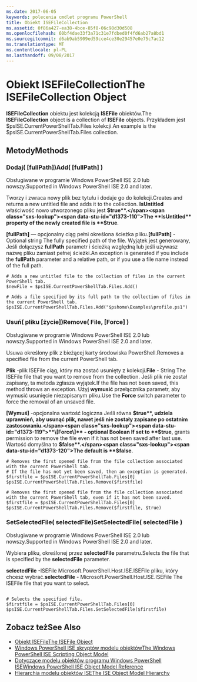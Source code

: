 ```yaml
---
ms.date: 2017-06-05
keywords: polecenia cmdlet programu PowerShell
title: Obiekt ISEFileCollection
ms.assetid: 0f86a427-ea38-4bce-85f8-06c98d30d508
ms.openlocfilehash: 60bf4dae33f3a71c31e7fdbed0f4fd6ab27a8bd1
ms.sourcegitcommit: d6ab9ab5909ed59cce4ce30e29457e0e75c7ac12
ms.translationtype: MT
ms.contentlocale: pl-PL
ms.lasthandoff: 09/08/2017
---
```

# <a name="the-isefilecollection-object"></a><span data-ttu-id="d1373-103">Obiekt ISEFileCollection</span><span class="sxs-lookup"><span data-stu-id="d1373-103">The ISEFileCollection Object</span></span>
  <span data-ttu-id="d1373-104">**ISEFileCollection** obiektu jest kolekcją **ISEFile** obiektów.</span><span class="sxs-lookup"><span data-stu-id="d1373-104">The **ISEFileCollection** object is a collection of **ISEFile** objects.</span></span> <span data-ttu-id="d1373-105">Przykładem jest $psISE.CurrentPowerShellTab.Files kolekcji.</span><span class="sxs-lookup"><span data-stu-id="d1373-105">An example is the $psISE.CurrentPowerShellTab.Files collection.</span></span>

## <a name="methods"></a><span data-ttu-id="d1373-106">Metody</span><span class="sxs-lookup"><span data-stu-id="d1373-106">Methods</span></span>

### <a name="add-fullpath-"></a><span data-ttu-id="d1373-107">Dodaj\( \[fullPath\]\)</span><span class="sxs-lookup"><span data-stu-id="d1373-107">Add\( \[fullPath\] \)</span></span>
  <span data-ttu-id="d1373-108">Obsługiwane w programie Windows PowerShell ISE 2.0 lub nowszy.</span><span class="sxs-lookup"><span data-stu-id="d1373-108">Supported in Windows PowerShell ISE 2.0 and later.</span></span> 

 <span data-ttu-id="d1373-109">Tworzy i zwraca nowy plik bez tytułu i dodaje go do kolekcji.</span><span class="sxs-lookup"><span data-stu-id="d1373-109">Creates and returns a new untitled file and adds it to the collection.</span></span> <span data-ttu-id="d1373-110">**IsUntitled** właściwość nowo utworzonego pliku jest **$true**.</span><span class="sxs-lookup"><span data-stu-id="d1373-110">The **IsUntitled** property of the newly created file is **$true**.</span></span>

 <span data-ttu-id="d1373-111">**\[fullPath\]**  — opcjonalny ciąg pełni określona ścieżka pliku.</span><span class="sxs-lookup"><span data-stu-id="d1373-111">**\[fullPath\]** - Optional string The fully specified path of the file.</span></span> <span data-ttu-id="d1373-112">Wyjątek jest generowany, Jeśli dołączysz **fullPath** parametr i ścieżką względną lub jeśli używasz nazwę pliku zamiast pełnej ścieżki.</span><span class="sxs-lookup"><span data-stu-id="d1373-112">An exception is generated if you include the **fullPath** parameter and a relative path, or if you use a file name instead of the full path.</span></span>

```
# Adds a new untitled file to the collection of files in the current PowerShell tab.
$newFile = $psISE.CurrentPowerShellTab.Files.Add()

# Adds a file specified by its full path to the collection of files in the current PowerShell tab.
$psISE.CurrentPowerShellTab.Files.Add("$pshome\Examples\profile.ps1")

```

### <a name="remove-file-force-"></a><span data-ttu-id="d1373-113">Usuń\( pliku \[życie\]\)</span><span class="sxs-lookup"><span data-stu-id="d1373-113">Remove\( File, \[Force\] \)</span></span>
  <span data-ttu-id="d1373-114">Obsługiwane w programie Windows PowerShell ISE 2.0 lub nowszy.</span><span class="sxs-lookup"><span data-stu-id="d1373-114">Supported in Windows PowerShell ISE 2.0 and later.</span></span> 

 <span data-ttu-id="d1373-115">Usuwa określony plik z bieżącej karty środowiska PowerShell.</span><span class="sxs-lookup"><span data-stu-id="d1373-115">Removes a specified file from the current PowerShell tab.</span></span>

 <span data-ttu-id="d1373-116">**Plik** -plik ISEFile ciąg, który ma zostać usunięty z kolekcji.</span><span class="sxs-lookup"><span data-stu-id="d1373-116">**File** - String The ISEFile file that you want to remove from the collection.</span></span> <span data-ttu-id="d1373-117">Jeśli plik nie został zapisany, ta metoda zgłasza wyjątek.</span><span class="sxs-lookup"><span data-stu-id="d1373-117">If the file has not been saved, this method throws an exception.</span></span> <span data-ttu-id="d1373-118">Użyj **wymusić** przełącznika parametr, aby wymusić usunięcie niezapisanym pliku.</span><span class="sxs-lookup"><span data-stu-id="d1373-118">Use the **Force** switch parameter to force the removal of an unsaved file.</span></span>

 <span data-ttu-id="d1373-119">**\[Wymuś\]**  -opcjonalna wartość logiczna Jeśli równa **$true**, udziela uprawnień, aby usunąć plik, nawet jeśli nie zostały zapisane po ostatnim zastosowaniu.</span><span class="sxs-lookup"><span data-stu-id="d1373-119">**\[Force\]** - optional Boolean If set to **$true**, grants permission to remove the file even if it has not been saved after last use.</span></span> <span data-ttu-id="d1373-120">Wartość domyślna to **$false**.</span><span class="sxs-lookup"><span data-stu-id="d1373-120">The default is **$false**.</span></span>

```
# Removes the first opened file from the file collection associated with the current PowerShell tab.
# If the file has not yet been saved, then an exception is generated.
$firstfile = $psISE.CurrentPowerShellTab.Files[0]
$psISE.CurrentPowerShellTab.Files.Remove($firstfile)

# Removes the first opened file from the file collection associated with the current PowerShell tab, even if it has not been saved.
$firstfile = $psISE.CurrentPowerShellTab.Files[0]
$psISE.CurrentPowerShellTab.Files.Remove($firstfile, $true)
```

### <a name="setselectedfile-selectedfile-"></a><span data-ttu-id="d1373-121">SetSelectedFile\( selectedFile\)</span><span class="sxs-lookup"><span data-stu-id="d1373-121">SetSelectedFile\( selectedFile \)</span></span>
  <span data-ttu-id="d1373-122">Obsługiwane w programie Windows PowerShell ISE 2.0 lub nowszy.</span><span class="sxs-lookup"><span data-stu-id="d1373-122">Supported in Windows PowerShell ISE 2.0 and later.</span></span> 

 <span data-ttu-id="d1373-123">Wybiera pliku, określonej przez **selectedFile** parametru.</span><span class="sxs-lookup"><span data-stu-id="d1373-123">Selects the file that is specified by the **selectedFile** parameter.</span></span>

 <span data-ttu-id="d1373-124">**selectedFile** -ISEFile Microsoft.PowerShell.Host.ISE.ISEFile pliku, który chcesz wybrać.</span><span class="sxs-lookup"><span data-stu-id="d1373-124">**selectedFile** - Microsoft.PowerShell.Host.ISE.ISEFile The ISEFile file that you want to select.</span></span>

```

# Selects the specified file.
$firstfile = $psISE.CurrentPowerShellTab.Files[0]
$psISE.CurrentPowerShellTab.Files.SetSelectedFile($firstfile)

```

## <a name="see-also"></a><span data-ttu-id="d1373-125">Zobacz też</span><span class="sxs-lookup"><span data-stu-id="d1373-125">See Also</span></span>
- [<span data-ttu-id="d1373-126">Obiekt ISEFile</span><span class="sxs-lookup"><span data-stu-id="d1373-126">The ISEFile Object</span></span>](The-ISEFile-Object.md) 
- [<span data-ttu-id="d1373-127">Windows PowerShell ISE skryptów modelu obiektów</span><span class="sxs-lookup"><span data-stu-id="d1373-127">The Windows PowerShell ISE Scripting Object Model</span></span>](The-Windows-PowerShell-ISE-Scripting-Object-Model.md) 
- [<span data-ttu-id="d1373-128">Dotyczące modelu obiektów programu Windows PowerShell ISE</span><span class="sxs-lookup"><span data-stu-id="d1373-128">Windows PowerShell ISE Object Model Reference</span></span>](Windows-PowerShell-ISE-Object-Model-Reference.md) 
- [<span data-ttu-id="d1373-129">Hierarchia modelu obiektów ISE</span><span class="sxs-lookup"><span data-stu-id="d1373-129">The ISE Object Model Hierarchy</span></span>](The-ISE-Object-Model-Hierarchy.md)
